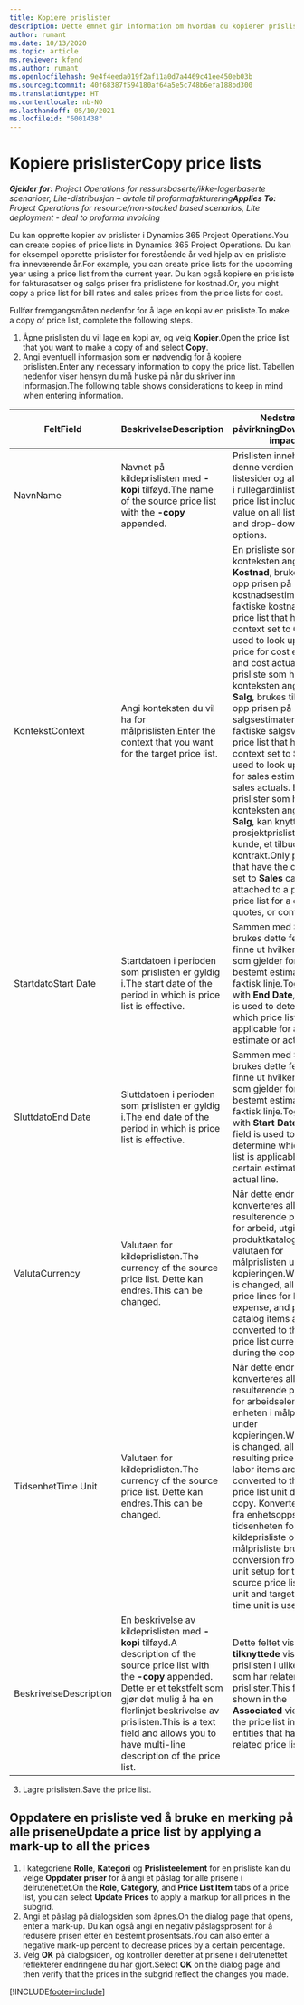 ```yaml
---
title: Kopiere prislister
description: Dette emnet gir information om hvordan du kopierer prislister i Project Operations.
author: rumant
ms.date: 10/13/2020
ms.topic: article
ms.reviewer: kfend
ms.author: rumant
ms.openlocfilehash: 9e4f4eeda019f2af11a0d7a4469c41ee450eb03b
ms.sourcegitcommit: 40f68387f594180af64a5e5c748b6efa188bd300
ms.translationtype: HT
ms.contentlocale: nb-NO
ms.lasthandoff: 05/10/2021
ms.locfileid: "6001438"
---
```

# <a name="copy-price-lists"></a><span data-ttu-id="6514b-103">Kopiere prislister</span><span class="sxs-lookup"><span data-stu-id="6514b-103">Copy price lists</span></span>

<span data-ttu-id="6514b-104">_**Gjelder for:** Project Operations for ressursbaserte/ikke-lagerbaserte scenarioer, Lite-distribusjon – avtale til proformafakturering_</span><span class="sxs-lookup"><span data-stu-id="6514b-104">_**Applies To:** Project Operations for resource/non-stocked based scenarios, Lite deployment - deal to proforma invoicing_</span></span>

<span data-ttu-id="6514b-105">Du kan opprette kopier av prislister i Dynamics 365 Project Operations.</span><span class="sxs-lookup"><span data-stu-id="6514b-105">You can create copies of price lists in Dynamics 365 Project Operations.</span></span> <span data-ttu-id="6514b-106">Du kan for eksempel opprette prislister for forestående år ved hjelp av en prisliste fra inneværende år.</span><span class="sxs-lookup"><span data-stu-id="6514b-106">For example, you can create price lists for the upcoming year using a price list from the current year.</span></span>  <span data-ttu-id="6514b-107">Du kan også kopiere en prisliste for fakturasatser og salgs priser fra prislistene for kostnad.</span><span class="sxs-lookup"><span data-stu-id="6514b-107">Or, you might copy a price list for bill rates and sales prices from the price lists for cost.</span></span> 

<span data-ttu-id="6514b-108">Fullfør fremgangsmåten nedenfor for å lage en kopi av en prisliste.</span><span class="sxs-lookup"><span data-stu-id="6514b-108">To make a copy of price list, complete the following steps.</span></span>

1. <span data-ttu-id="6514b-109">Åpne prislisten du vil lage en kopi av, og velg **Kopier**.</span><span class="sxs-lookup"><span data-stu-id="6514b-109">Open the price list that you want to make a copy of and select **Copy**.</span></span>
2. <span data-ttu-id="6514b-110">Angi eventuell informasjon som er nødvendig for å kopiere prislisten.</span><span class="sxs-lookup"><span data-stu-id="6514b-110">Enter any necessary information to copy the price list.</span></span> <span data-ttu-id="6514b-111">Tabellen nedenfor viser hensyn du må huske på når du skriver inn informasjon.</span><span class="sxs-lookup"><span data-stu-id="6514b-111">The following table shows considerations to keep in mind when entering information.</span></span>

| <span data-ttu-id="6514b-112">Felt</span><span class="sxs-lookup"><span data-stu-id="6514b-112">Field</span></span> | <span data-ttu-id="6514b-113">Beskrivelse</span><span class="sxs-lookup"><span data-stu-id="6514b-113">Description</span></span> | <span data-ttu-id="6514b-114">Nedstrøms påvirkning</span><span class="sxs-lookup"><span data-stu-id="6514b-114">Downstream impact</span></span> |
| --- | --- | --- |
| <span data-ttu-id="6514b-115">Navn</span><span class="sxs-lookup"><span data-stu-id="6514b-115">Name</span></span> | <span data-ttu-id="6514b-116">Navnet på kildeprislisten med **-kopi** tilføyd.</span><span class="sxs-lookup"><span data-stu-id="6514b-116">The name of the source price list with the **-copy** appended.</span></span> | <span data-ttu-id="6514b-117">Prislisten inneholder denne verdien for alle listesider og alternativer i rullegardinlister.</span><span class="sxs-lookup"><span data-stu-id="6514b-117">The price list includes this value on all list pages and drop-down options.</span></span> |
| <span data-ttu-id="6514b-118">Kontekst</span><span class="sxs-lookup"><span data-stu-id="6514b-118">Context</span></span> | <span data-ttu-id="6514b-119">Angi konteksten du vil ha for målprislisten.</span><span class="sxs-lookup"><span data-stu-id="6514b-119">Enter the context that you want for the target price list.</span></span> | <span data-ttu-id="6514b-120">En prisliste som har konteksten angitt til **Kostnad**, brukes til å slå opp prisen på kostnadsestimater og faktiske kostnader.</span><span class="sxs-lookup"><span data-stu-id="6514b-120">A price list that has the context set to **Cost** is used to look up the price for cost estimates and cost actuals.</span></span> <span data-ttu-id="6514b-121">En prisliste som har konteksten angitt til **Salg**, brukes til å slå opp prisen på salgsestimater og faktiske salgsverdier.</span><span class="sxs-lookup"><span data-stu-id="6514b-121">A price list that has the context set to **Sales** is used to look up price for sales estimates and sales actuals.</span></span> <span data-ttu-id="6514b-122">Bare prislister som har konteksten angitt til **Salg**, kan knyttes til en prosjektprisliste for en kunde, et tilbud eller en kontrakt.</span><span class="sxs-lookup"><span data-stu-id="6514b-122">Only price lists that have the context set to **Sales** can be attached to a project price list for a customer, quotes, or contract.</span></span> |
| <span data-ttu-id="6514b-123">Startdato</span><span class="sxs-lookup"><span data-stu-id="6514b-123">Start Date</span></span> | <span data-ttu-id="6514b-124">Startdatoen i perioden som prislisten er gyldig i.</span><span class="sxs-lookup"><span data-stu-id="6514b-124">The start date of the period in which is price list is effective.</span></span> | <span data-ttu-id="6514b-125">Sammen med **Sluttdato** brukes dette feltet til å finne ut hvilken prisliste som gjelder for et bestemt estimat eller en faktisk linje.</span><span class="sxs-lookup"><span data-stu-id="6514b-125">Together with **End Date**, this field is used to determine which price list is applicable for a certain estimate or actual line.</span></span> |
| <span data-ttu-id="6514b-126">Sluttdato</span><span class="sxs-lookup"><span data-stu-id="6514b-126">End Date</span></span> | <span data-ttu-id="6514b-127">Sluttdatoen i perioden som prislisten er gyldig i.</span><span class="sxs-lookup"><span data-stu-id="6514b-127">The end date of the period in which is price list is effective.</span></span> | <span data-ttu-id="6514b-128">Sammen med **Startdato** brukes dette feltet til å finne ut hvilken prisliste som gjelder for et bestemt estimat eller en faktisk linje.</span><span class="sxs-lookup"><span data-stu-id="6514b-128">Together with **Start Date**, this field is used to determine which price list is applicable for a certain estimate or actual line.</span></span> |
| <span data-ttu-id="6514b-129">Valuta</span><span class="sxs-lookup"><span data-stu-id="6514b-129">Currency</span></span> | <span data-ttu-id="6514b-130">Valutaen for kildeprislisten.</span><span class="sxs-lookup"><span data-stu-id="6514b-130">The currency of the source price list.</span></span> <span data-ttu-id="6514b-131">Dette kan endres.</span><span class="sxs-lookup"><span data-stu-id="6514b-131">This can be changed.</span></span> | <span data-ttu-id="6514b-132">Når dette endres, konverteres alle resulterende prislinjer for arbeid, utgifter og produktkatalogvarer til valutaen for målprislisten under kopieringen.</span><span class="sxs-lookup"><span data-stu-id="6514b-132">When this is changed, all resulting price lines for labor, expense, and product catalog items are converted to the target price list currency during the copy.</span></span> |
| <span data-ttu-id="6514b-133">Tidsenhet</span><span class="sxs-lookup"><span data-stu-id="6514b-133">Time Unit</span></span> | <span data-ttu-id="6514b-134">Valutaen for kildeprislisten.</span><span class="sxs-lookup"><span data-stu-id="6514b-134">The currency of the source price list.</span></span> <span data-ttu-id="6514b-135">Dette kan endres.</span><span class="sxs-lookup"><span data-stu-id="6514b-135">This can be changed.</span></span> | <span data-ttu-id="6514b-136">Når dette endres, konverteres alle resulterende prislinjer for arbeidselementer til enheten i målprislisten under kopieringen.</span><span class="sxs-lookup"><span data-stu-id="6514b-136">When this is changed, all the resulting price lines for labor items are converted to the target price list unit during the copy.</span></span> <span data-ttu-id="6514b-137">Konverteringen fra enhetsoppsettet for tidsenheten for kildeprisliste og målprisliste brukes.</span><span class="sxs-lookup"><span data-stu-id="6514b-137">The conversion from the unit setup for the source price list time unit and target price list time unit is used.</span></span> |
| <span data-ttu-id="6514b-138">Beskrivelse</span><span class="sxs-lookup"><span data-stu-id="6514b-138">Description</span></span> | <span data-ttu-id="6514b-139">En beskrivelse av kildeprislisten med **-kopi** tilføyd.</span><span class="sxs-lookup"><span data-stu-id="6514b-139">A description of the source price list with the **-copy** appended.</span></span> <span data-ttu-id="6514b-140">Dette er et tekstfelt som gjør det mulig å ha en flerlinjet beskrivelse av prislisten.</span><span class="sxs-lookup"><span data-stu-id="6514b-140">This is a text field and allows you to have multi-line description of the price list.</span></span> | <span data-ttu-id="6514b-141">Dette feltet vises i de **tilknyttede** visningene i prislisten i ulike enheter som har relaterte prislister.</span><span class="sxs-lookup"><span data-stu-id="6514b-141">This field is shown in the **Associated** views on the price list in various entities that have related price lists.</span></span> |

3. <span data-ttu-id="6514b-142">Lagre prislisten.</span><span class="sxs-lookup"><span data-stu-id="6514b-142">Save the price list.</span></span> 

## <a name="update-a-price-list-by-applying-a-mark-up-to-all-the-prices"></a><span data-ttu-id="6514b-143">Oppdatere en prisliste ved å bruke en merking på alle prisene</span><span class="sxs-lookup"><span data-stu-id="6514b-143">Update a price list by applying a mark-up to all the prices</span></span>

1. <span data-ttu-id="6514b-144">I kategoriene **Rolle**, **Kategori** og **Prislisteelement** for en prisliste kan du velge **Oppdater priser** for å angi et påslag for alle prisene i delrutenettet.</span><span class="sxs-lookup"><span data-stu-id="6514b-144">On the **Role**, **Category**, and **Price List Item** tabs of a price list, you can select **Update Prices** to apply a markup for all prices in the subgrid.</span></span> 
2. <span data-ttu-id="6514b-145">Angi et påslag på dialogsiden som åpnes.</span><span class="sxs-lookup"><span data-stu-id="6514b-145">On the dialog page that opens, enter a mark-up.</span></span> <span data-ttu-id="6514b-146">Du kan også angi en negativ påslagsprosent for å redusere prisen etter en bestemt prosentsats.</span><span class="sxs-lookup"><span data-stu-id="6514b-146">You can also enter a negative mark-up percent to decrease prices by a certain percentage.</span></span> 
3. <span data-ttu-id="6514b-147">Velg **OK** på dialogsiden, og kontroller deretter at prisene i delrutenettet reflekterer endringene du har gjort.</span><span class="sxs-lookup"><span data-stu-id="6514b-147">Select **OK** on the dialog page and then verify that the prices in the subgrid reflect the changes you made.</span></span>


[!INCLUDE[footer-include](../includes/footer-banner.md)]